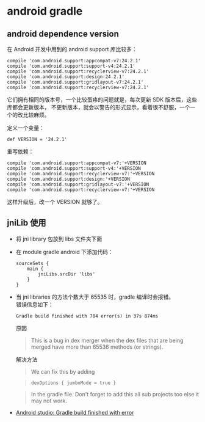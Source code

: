 # android gradle

## android dependence version

在 Android 开发中用到的 android support 库比较多：

```
compile 'com.android.support:appcompat-v7:24.2.1'
compile 'com.android.support:support-v4:24.2.1'
compile 'com.android.support:recyclerview-v7:24.2.1'
compile 'com.android.support:design:24.2.1'
compile 'com.android.support:gridlayout-v7:24.2.1'
compile 'com.android.support:recyclerview-v7:24.2.1'
```

它们拥有相同的版本号，一个比较蛋疼的问题就是，每次更新 SDK 版本后，这些库都会更新版本， 不更新版本，就会以警告的形式显示，看着很不舒服，一个一个的改比较麻烦。

定义一个变量：

```
def VERSION = '24.2.1'
```

重写依赖：

```
compile 'com.android.support:appcompat-v7:'+VERSION
compile 'com.android.support:support-v4:'+VERSION
compile 'com.android.support:recyclerview-v7:'+VERSION
compile 'com.android.support:design:'+VERSION
compile 'com.android.support:gridlayout-v7:'+VERSION
compile 'com.android.support:recyclerview-v7:'+VERSION
```

这样升级后，改一个 VERSION 就够了。

## jniLib 使用

- 将 jni library 包放到 libs 文件夹下面
- 在 module gradle android 下添加代码：

  ```
  sourceSets {
      main {
          jniLibs.srcDir 'libs'
      }
  }
  ```

- 当 jni libraries 的方法个数大于 65535 时，gradle 编译时会报错。<br>
  错误信息如下：

  ```
  Gradle build finished with 784 error(s) in 37s 874ms
  ```

  原因

  > This is a bug in dex merger when the dex files that are being merged have more than 65536 methods (or strings).

  解决方法

  > We can fix this by adding

  > ```
  > dexOptions { jumboMode = true }
  > ```

  > In the gradle file. Don't forget to add this all sub projects too else it may not work.

- [Android studio: Gradle build finished with error](http://stackoverflow.com/questions/24690388/android-studio-gradle-build-finished-with-error)

